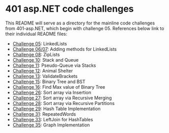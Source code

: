 # 401 asp.NET code challenges

This README will serve as a directory for the mainline code challenges from 401-asp.NET, which begin with challenge 05. References below link to their individual README files:

- [Challenge 05](./DataStructuresDocs/README05.md): LinkedLists
- [Challenge 06/07](./DataStructuresDocs/README0607.md): Adding methods for LinkedLists
- [Challenge 08](./CodeChallengesDocs/README08.md): ZipLists
- [Challenge 10](./DataStructuresDocs/README10.md): Stack and Queue
- [Challenge 11](./CodeChallengesDocs/README11.md): Pseudo-Queue via Stacks
- [Challenge 12](./CodeChallengesDocs/README12.md): Animal Shelter
- [Challenge 13](./CodeChallengesDocs/README13.md): ValidateBrackets
- [Challenge 15](./DataStructuresDocs/README15.md): Binary Tree and BST
- [Challenge 16](./DataStructuresDocs/README16.md): Find Max value of Binary Tree
- [Challenge 26](./CodeChallengesDocs/README26.md): Sort array via Insertion
- [Challenge 27](./CodeChallengesDocs/README27.md): Sort array via Recursive Merging
- [Challenge 28](./CodeChallengesDocs/README28.md): Sort array via Recursive Partitions
- [Challenge 29](./DataStructuresDocs/README29.md): Hash Table Implementation
- [Challenge 31](./CodeChallengesDocs/README31.md): RepeatedWords
- [Challenge 33](./CodeChallengesDocs/README33.md): LeftJoin for HashTables
- [Challenge 35](./DataStructuresDocs/README35.md): Graph Implementation
